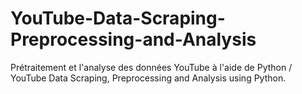 # YouTube-Data-Scraping-Preprocessing-and-Analysis
Prétraitement et l'analyse des données YouTube à l'aide de Python / YouTube Data Scraping, Preprocessing and Analysis using Python. 
